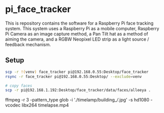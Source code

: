 <!-- # TODO IMPROVE CONFIDENCE OF FACE EXTRACTION
# Remove so many start_camera functions
# MAKE INTO ARG PARSE TYPE FORMAT
    TO TRAIN RECOGNISER
    TO TUNE PID
    TO START CAMERA
    TO RECORD VIDEOS OF PROCESS
# TUNE PID BETTER

# Write Up
## Building The Pi
## Setting up the Pi
    - remote networking
    - git / rsync
    - testing the hardware
## Detecting Faces
    - Open CV vs. Deep Learning
    - confidence levels with open cv
    - Tuning the PIDs
    - Multi processing
## Recognising Faces
    - Open CV vs. (face_recognition + SVM) vs. TensorFlow vs. Deep Learning
    - On-the-fly face enrollment
    - draw.io process flow
    - Showing a specific light to certain faces -->


# pi_face_tracker
This is repository contains the software for a Raspberry Pi face tracking system. This system uses a Raspberry Pi as a mobile computer, Raspberry Pi Camera as an image capture method, a Pan Tilt hat as a method of aiming the camera, and a RGBW Neopixel LED strip as a light source / feedback mechanism. 

<!-- In the first stage of this project, I aim to be able to:
    - identify and extract a face from a live video stream
    - pan and tilt the camera such that a single face is always at the center of the screen
    - be able to recognise certain faces
    - be able to feedback personalised messages to different individuals


in the stage 1.5:
    - train a new face using the camera

In the second stage of this project, I will connect a Google Home that will allow me to
    - send personalised messages from the pi
    - send instructions to the Pi from the Google Home.

In the third stage of this project, I aim to be able to either:
    - build a 3d map of a room
        or
    - build a robot that is able to crawl (like a spider) around a room and follow me

In the fourth stage of this project:
    - i will take commands from images -->

## Setup
```sh
scp -r !(venv) face_tracker pi@192.168.0.55:Desktop/face_tracker
rsync -r face_tracker pi@192.168.0.55:Desktop/ --exclude=venv

# copy faces
scp -r pi@192.168.1.192:Desktop/face_tracker/data/faces/alleeya .
```



<!-- ## References
https://towardsdatascience.com/real-time-object-tracking-with-tensorflow-raspberry-pi-and-pan-tilt-hat-2aeaef47e134
    - Low FPS on basic RPI hardware with Tensorflow 

https://www.pyimagesearch.com/2019/04/01/pan-tilt-face-tracking-with-a-raspberry-pi-and-opencv/
    - OpenCV Face Detection and PID tuning
        - THIS IS IN PLACE

https://www.pyimagesearch.com/2018/09/24/opencv-face-recognition/
    - OpenCV Face Detection and face_recognition Face Recognition
        - STILL TOO SLOW PROBABLY

https://www.pyimagesearch.com/2018/06/18/face-recognition-with-opencv-python-and-deep-learning/
    - Background reading to above
https://www.pyimagesearch.com/2018/06/25/raspberry-pi-face-recognition/
    - Background reading to above
https://www.pyimagesearch.com/2020/01/06/raspberry-pi-and-movidius-ncs-face-recognition/
    - Background reading to above

https://www.pyimagesearch.com/2018/06/11/how-to-build-a-custom-face-recognition-dataset/
    - Image Enrollment
        - THIS IS IN PLACE

https://circuitdigest.com/microcontroller-projects/raspberry-pi-and-opencv-based-face-recognition-system
    - OpenCV Face Recognition
        - THIS IS IN PLACE
https://www.instructables.com/id/Real-time-Face-Recognition-an-End-to-end-Project/
 -->

<!-- ## Steps
1. Setup Raspberry Pi to function with the Pan Tilt Module and Light
2. Raspberry Pi Generic Face Tracking
3. Raspberry Pi Specific Face Tracking

## Features
# Aim the camera in a certain location
# Detect a face
# Aim the camera at a face / multiple faces
# Identify a known face
# Train a new face


# Timelapse
raspistill -t 3600000 -tl 15000 -o image%04d.jpg

# reduce quality with
raspistill -w 640 -h 480 -t 3600000 -tl 1000 -o image%04d.jpg # specify dimenions
raspistill -n -q 10 # specify % https://www.raspberrypi.org/forums/viewtopic.php?t=54859

# stich together with
ffmpeg -r 24 -pattern_type glob -i '*.jpg' -s hd1080 -vcodec libx264 timelapse.mp4
 -->


<!-- Building Works
# 1 every second for an hour
raspistill -vf -hf -w 640 -h 480 -t 3600000 -tl 1000 -o ./timelamp/building/image%04d.jpg # specify dimenions

# 1 every second for 50 seconds
raspistill -vf -hf -w 640 -h 480 -t 50000 -tl 1000 -o ./timelamp/building/image%04d.jpg # specify dimenions

# 1 every 5 minutes for 6 hours
raspistill -vf -hf -w 640 -h 480 -t 21600000 -tl 300000 -o ./timelamp/building/image%04d.jpg # specify dimenions

# 1 every 5 minutes for 6 hours - HD
raspistill -vf -hf -w 1920 -h 1080 -t 21600000 -tl 300000 -o ./timelamp/building/image%04d.jpg # specify dimenions

ffmpeg -r 24 -pattern_type glob -i './timelamp/building_0/*.jpg' -s hd1080 -vcodec libx264 timelapse.mp4

ffmpeg -r 3 -pattern_type glob -i './timelamp/building_0/*.jpg' -s hd1080 -vcodec libx264 timelapse.mp4
 -->

ffmpeg -r 3 -pattern_type glob -i './timelamp/building_*/*.jpg' -s hd1080 -vcodec libx264 timelapse.mp4